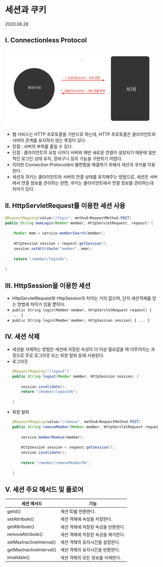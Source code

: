 # 세션과 쿠키

###### 2020.06.28

## I. Connectionless Protocol
![](assets/Screen%20Shot%202020-06-28%20at%208.23.34%20PM.png)
- 웹 서비스는 HTTP 프로토콜을 기반으로 하는데, HTTP 프로토콜은 클라이언트와 서버의 관계를 유지하지 않는 특징이 있다.
- 장점 : 서버의 부하를 줄일 수 있다.
- 단점 : 클라이언트의 요청 시마다 서버와 매번 새로운 연결이 생성되기 때문에 일반적인 로그인 상태 유지, 장바구니 등의 기능을 구현하기 어렵다.
- 이러한 Connection Protocoldml 불편함을 해결하기 위해서 세션과 쿠키를 이용한다.
- 세션과 쿠키는 클라이언트와 서버의 연결 상태를 유지해주는 방법으로, 세션은 서버에서 연결 정보를 관리하는 반면, 쿠키는 클라이언트에서 연결 정보를 관리하는데 차이가 있다.

## II. HttpServletRequest를 이용한 세션 사용
```java
@RequestMapping(value="/login", method=RequestMethod.POST)
public String memLogin(Member member, HttpServletRequest, request) {

    Member mem = service.memberSearch(member);

    HttpSession session = request.getSession();
    session.setAttribute("member", mem);

    return "/member/loginOk";

}
```

## III. HttpSession을 이용한 세션
- HttpServletRequest와 HttpSession의 차이는 거의 없으며, 단지 세션객체를 얻는 방법에 차이가 있을 뿐이다.
- `public String login(Member member, HttpServletRequest request) { ... }`
- `public String login(Member member, HttpSession session) { ... }`

## IV. 세션 삭제
- 세션을 삭제하는 방법은 세션에 저장된 속성이 더 이상 필요없을 때 이루어지는 과정으로 주로 로그아웃 또는 회원 탈퇴 등에 사용된다.
- 로그아웃
  ```java
  @RequestMapping("/logout")
  public String logout(Member member, HttpSession session) {

      session.invalidate();
      return "/member/logoutOk";

  }
  ```
- 회원 탈퇴
  ```java
  @RequestMapping(value="/remove", method=RequestMethod.POST)
  public String removeMember(Member member, HttpServletRequest request) {

      service.memberRemove(member);

      HttpSession session = request.getSession();
      session.invalidate();

      return "/member/removeMemberOk";

  }
  ```

## V. 세션 주요 메서드 및 플로어
|세션 메서드 | 기능|
| --- | --- |
| getId() | 세션 ID를 반환한다. |
| setAttribute() | 세션 객체에 속성을 저장한다. |
| getAttribute() | 세션 객체에 저장된 속성을 반환한다. |
| removeAttribute() | 세션 객체에 저장된 속성을 제거한다. |
| setMaxInactiveInterval() | 세션 객체의 유지시간을 설정한다. |
| getMaxInactiveInterval() | 세션 객체의 유지시간을 반환한다. |
| invalidate() | 세션 객체의 모든 정보를 삭제한다. |
